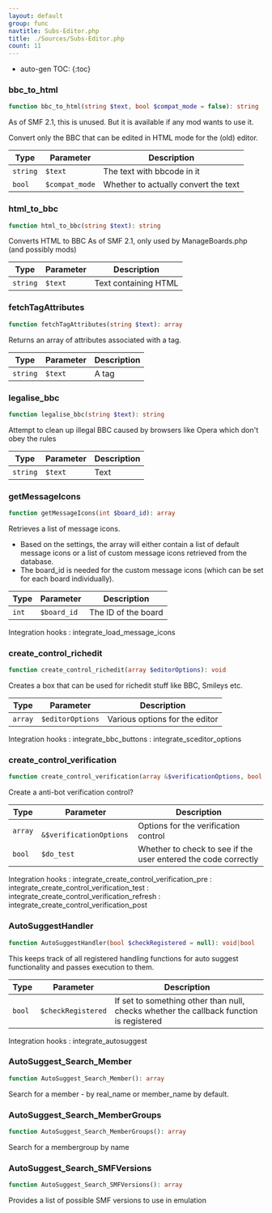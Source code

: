 ```yaml
---
layout: default
group: func
navtitle: Subs-Editor.php
title: ./Sources/Subs-Editor.php
count: 11
---
```

* auto-gen TOC:
{:toc}
### bbc_to_html

```php
function bbc_to_html(string $text, bool $compat_mode = false): string
```
As of SMF 2.1, this is unused. But it is available if any mod wants to use it.

Convert only the BBC that can be edited in HTML mode for the (old) editor.

Type|Parameter|Description
---|---|---
`string`|`$text`|The text with bbcode in it
`bool`|`$compat_mode`|Whether to actually convert the text

### html_to_bbc

```php
function html_to_bbc(string $text): string
```
Converts HTML to BBC
As of SMF 2.1, only used by ManageBoards.php (and possibly mods)



Type|Parameter|Description
---|---|---
`string`|`$text`|Text containing HTML

### fetchTagAttributes

```php
function fetchTagAttributes(string $text): array
```
Returns an array of attributes associated with a tag.



Type|Parameter|Description
---|---|---
`string`|`$text`|A tag

### legalise_bbc

```php
function legalise_bbc(string $text): string
```
Attempt to clean up illegal BBC caused by browsers like Opera which don't obey the rules



Type|Parameter|Description
---|---|---
`string`|`$text`|Text

### getMessageIcons

```php
function getMessageIcons(int $board_id): array
```
Retrieves a list of message icons.

- Based on the settings, the array will either contain a list of default
  message icons or a list of custom message icons retrieved from the database.
- The board_id is needed for the custom message icons (which can be set for
  each board individually).

Type|Parameter|Description
---|---|---
`int`|`$board_id`|The ID of the board

Integration hooks
: integrate_load_message_icons

### create_control_richedit

```php
function create_control_richedit(array $editorOptions): void
```
Creates a box that can be used for richedit stuff like BBC, Smileys etc.



Type|Parameter|Description
---|---|---
`array`|`$editorOptions`|Various options for the editor

Integration hooks
: integrate_bbc_buttons
: integrate_sceditor_options

### create_control_verification

```php
function create_control_verification(array &$verificationOptions, bool $do_test = false): bool|array
```
Create a anti-bot verification control?



Type|Parameter|Description
---|---|---
`array`|` &$verificationOptions`|Options for the verification control
`bool`|`$do_test`|Whether to check to see if the user entered the code correctly

Integration hooks
: integrate_create_control_verification_pre
: integrate_create_control_verification_test
: integrate_create_control_verification_refresh
: integrate_create_control_verification_post

### AutoSuggestHandler

```php
function AutoSuggestHandler(bool $checkRegistered = null): void|bool
```
This keeps track of all registered handling functions for auto suggest functionality and passes execution to them.



Type|Parameter|Description
---|---|---
`bool`|`$checkRegistered`|If set to something other than null, checks whether the callback function is registered

Integration hooks
: integrate_autosuggest

### AutoSuggest_Search_Member

```php
function AutoSuggest_Search_Member(): array
```
Search for a member - by real_name or member_name by default.



### AutoSuggest_Search_MemberGroups

```php
function AutoSuggest_Search_MemberGroups(): array
```
Search for a membergroup by name



### AutoSuggest_Search_SMFVersions

```php
function AutoSuggest_Search_SMFVersions(): array
```
Provides a list of possible SMF versions to use in emulation



